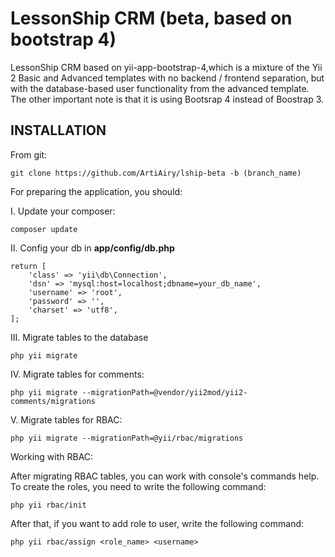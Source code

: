 LessonShip CRM (beta, based on bootstrap 4)
===========
LessonShip CRM based on yii-app-bootstrap-4,which is a mixture of the Yii 2 Basic and Advanced templates with no backend / frontend separation, but with the database-based user functionality from the advanced template. The other important note is that it is using Bootsrap 4 instead of Boostrap 3.

INSTALLATION
------------

From git:

~~~
git clone https://github.com/ArtiAiry/lship-beta -b (branch_name)
~~~

For preparing the application, you should: 

I. Update your composer:

~~~
composer update
~~~

II. Config your db in <b>app/config/db.php</b>

~~~
return [
    'class' => 'yii\db\Connection',
    'dsn' => 'mysql:host=localhost;dbname=your_db_name',
    'username' => 'root',
    'password' => '',
    'charset' => 'utf8',
];
~~~

III. Migrate tables to the database

~~~
php yii migrate
~~~

IV. Migrate tables for comments:

~~~
php yii migrate --migrationPath=@vendor/yii2mod/yii2-comments/migrations
~~~


V. Migrate tables for RBAC:

~~~
php yii migrate --migrationPath=@yii/rbac/migrations
~~~

Working with RBAC:

After migrating RBAC tables, you can work with console's commands help. To create the roles, you need to write the following command: 

~~~
php yii rbac/init
~~~

After that, if you want to add role to user, write the following command:

~~~
php yii rbac/assign <role_name> <username>
~~~